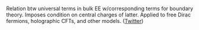 
Relation btw universal terms in bulk EE w/corresponding terms for boundary theory. Imposes condition on central charges of latter. Applied to free Dirac fermions, holographic CFTs, and other models. ([Twitter](https://twitter.com/JoshuahHeath/status/1155854201521659905))
